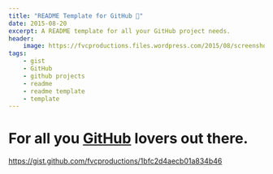 ```yaml
---
title: "README Template for GitHub 📄"
date: 2015-08-20
excerpt: A README template for all your GitHub project needs.
header:
    image: https://fvcproductions.files.wordpress.com/2015/08/screenshot-2015-08-20-20-05-58.png?w=1024&h=435&crop=1
tags:
    - gist
    - GitHub
    - github projects
    - readme
    - readme template
    - template
---
```


For all you [GitHub](https://github.com) lovers out there.
=========================================================

https://gist.github.com/fvcproductions/1bfc2d4aecb01a834b46
